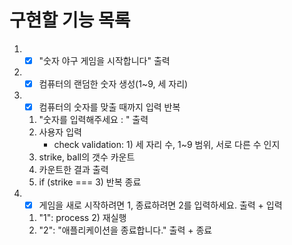 # 구현할 기능 목록

1. - [x] "숫자 야구 게임을 시작합니다" 출력

2. - [x] 컴퓨터의 랜덤한 숫자 생성(1~9, 세 자리) 

3. - [x] 컴퓨터의 숫자를 맞출 때까지 입력 반복

   1. "숫자를 입력해주세요 : " 출력
   2. 사용자 입력
      - check validation: 1) 세 자리 수, 1~9 범위, 서로 다른 수 인지
   3. strike, ball의 갯수 카운트
   4. 카운트한 결과 출력
   5. if (strike === 3) 반복 종료

4. - [x] 게임을 새로 시작하려면 1, 종료하려면 2를 입력하세요. 출력 + 입력

   1. "1": process 2) 재실행
   2. "2": "애플리케이션을 종료합니다." 출력 + 종료
